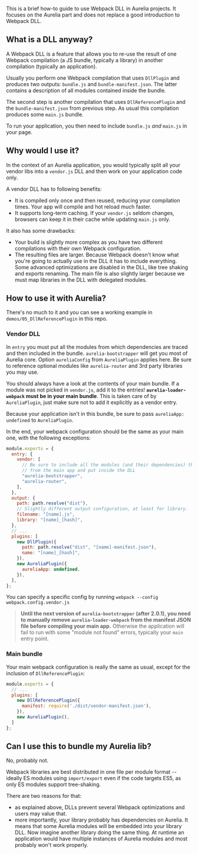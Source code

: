 This is a brief how-to guide to use Webpack DLL in Aurelia projects. 
It focuses on the Aurelia part and does not replace a good introduction to Webpack DLL.

## What is a DLL anyway?
A Webpack DLL is a feature that allows you to re-use the result of one Webpack compilation (a JS bundle, typically a library) in another compilation (typically an application).

Usually you perform one Webpack compilation that uses `DllPlugin` and produces two outputs: `bundle.js` and `bundle-manifest.json`. The latter contains a description of all modules contained inside the bundle.

The second step is another compilation that uses `DllReferencePlugin` and the `bundle-manifest.json` from previous step. As usual this compilation produces some `main.js` bundle.

To run your application, you then need to include `bundle.js` _and_ `main.js` in your page.

## Why would I use it?
In the context of an Aurelia application, you would typically split all your vendor libs into a `vendor.js` DLL and then work on your application code only.

A vendor DLL has to following benefits:
- It is compiled only once and then reused, reducing your compilation times. Your app will compile and hot reload much faster.
- It supports long-term caching. If your `vendor.js` seldom changes, browsers can keep it in their cache while updating `main.js` only.

It also has some drawbacks:
- Your build is slightly more complex as you have two different compilations with their own Webpack configuration.
- The resulting files are larger. Because Webpack doesn't know what you're going to actually use in the DLL it has to include everything. Some advanced optimizations are disabled in the DLL, like tree shaking and exports renaming. The main file is also slightly larger because we must map libraries in the DLL with delegated modules.

## How to use it with Aurelia?
There's no much to it and you can see a working example in `demos/05_DllReferencePlugin` in this repo.

### Vendor DLL
In `entry` you must put all the modules from which dependencies are traced and then included in the bundle.
`aurelia-bootstrapper` will get you most of Aurelia core. Option `aureliaConfig` from `AureliaPlugin` applies here.
Be sure to reference optional modules like `aurelia-router` and 3rd party libraries you may use.

You should always have a look at the contents of your main bundle. If a module was not picked in `vendor.js`, add it to the entries! **`aurelia-loader-webpack` must be in your main bundle**. This is taken care of by `AureliaPlugin`, just make sure not to add it explicitly as a vendor entry.

Because your application isn't in this bundle, be sure to pass `aureliaApp: undefined` to `AureliaPlugin`.

In the end, your webpack configuration should be the same as your main one, with the following exceptions:
```js
module.exports = {
  entry: {
    vendor: [
      // Be sure to include all the modules (and their dependencies) that you want to remove 
      // from the main app and put inside the DLL
      "aurelia-bootstrapper",      
      "aurelia-router",
    ],
  },
  output: {
    path: path.resolve("dist"),
    // Slightly different output configuration, at least for library.
    filename: "[name].js",
    library: "[name]_[hash]",
  },
  // ...
  plugins: [
    new DllPlugin({
      path: path.resolve("dist", "[name]-manifest.json"),
      name: "[name]_[hash]",
    }),
    new AureliaPlugin({
      aureliaApp: undefined,
    }),
  ],
};
```

You can specify a specific config by running
`webpack --config webpack.config.vendor.js`

> **Until the next version of `aurelia-bootstrapper` (after 2.0.1), you need to manually remove `aurelia-loader-webpack` from the manifest JSON file before compiling your main app.** Otherwise the application will fail to run with some "module not found" errors, typically your `main` entry point.

### Main bundle
Your main webpack configuration is really the same as usual, except for the inclusion of `DllReferencePlugin`:
```js
module.exports = {
  // ...
  plugins: [
    new DllReferencePlugin({
      manifest: require('./dist/vendor-manifest.json'),
    }),
    new AureliaPlugin(),
  ]
};
```

## Can I use this to bundle my Aurelia lib? 
No, probably not.

Webpack libraries are best distributed in one file per module format -- ideally ES modules using `import/export` even if the code targets ES5, as only ES modules support tree-shaking.

There are two reasons for that:
- as explained above, DLLs prevent several Webpack optimizations and users may value that.
- more importantly, your library probably has dependencies on Aurelia. It means that some Aurelia modules will be embedded into your library DLL. Now imagine another library doing the same thing. At runtime an application would have multiple instances of Aurelia modules and most probably won't work properly.
